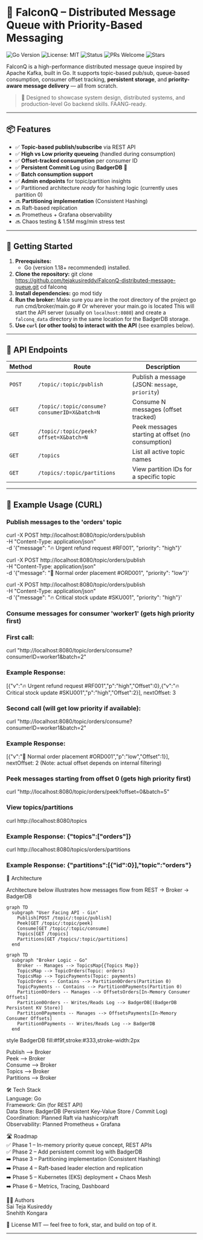 # 🦅 FalconQ – Distributed Message Queue with Priority-Based Messaging

![Go Version](https://img.shields.io/badge/Go-1.18+-brightgreen?logo=go)
![License: MIT](https://img.shields.io/badge/License-MIT-yellow.svg)
![Status](https://img.shields.io/badge/Project-Active-brightgreen)
![PRs Welcome](https://img.shields.io/badge/PRs-welcome-blue.svg)
![Stars](https://img.shields.io/github/stars/tejakusireddy/FalconQ-distributed-message-queue?style=social)


FalconQ is a high-performance distributed message queue inspired by Apache Kafka, built in Go. It supports topic-based pub/sub, queue-based consumption, consumer offset tracking, **persistent storage**, and **priority-aware message delivery** — all from scratch.

> 🚀 Designed to showcase system design, distributed systems, and production-level Go backend skills. FAANG-ready.

---

## 📦 Features

- ✅ **Topic-based publish/subscribe** via REST API
- ✅ **High vs Low priority queueing** (handled during consumption)
- ✅ **Offset-tracked consumption** per consumer ID
- ✅ **Persistent Commit Log** using **BadgerDB** 💾
- ✅ **Batch consumption support**
- ✅ **Admin endpoints** for topic/partition insights
- ✅ Partitioned architecture *ready* for hashing logic (currently uses partition 0)
- 🔜 **Partitioning implementation** (Consistent Hashing)
- 🔜 Raft-based replication
- 🔜 Prometheus + Grafana observability
- 🔜 Chaos testing & 1.5M msg/min stress test

---

## 🚀 Getting Started

1.  **Prerequisites:**
    *   Go (version 1.18+ recommended) installed.
2.  **Clone the repository:**
    git clone https://github.com/tejakusireddy/FalconQ-distributed-message-queue.git
    cd falconq
3.  **Install dependencies:**
    go mod tidy
4.  **Run the broker:**
    Make sure you are in the root directory of the project
    go run cmd/broker/main.go # Or wherever your main.go is located
    This will start the API server (usually on `localhost:8080`) and create a `falconq_data` directory in the same location for the BadgerDB storage.
5.  **Use `curl` (or other tools) to interact with the API** (see examples below).

---

## 🚦 API Endpoints

| Method | Route                                       | Description                                     |
|--------|---------------------------------------------|-------------------------------------------------|
| `POST` | `/topic/:topic/publish`                     | Publish a message (JSON: `message`, `priority`) |
| `GET`  | `/topic/:topic/consume?consumerID=X&batch=N`| Consume N messages (offset tracked)             |
| `GET`  | `/topic/:topic/peek?offset=X&batch=N`       | Peek messages starting at offset (no consumption) |
| `GET`  | `/topics`                                   | List all active topic names                     |
| `GET`  | `/topics/:topic/partitions`                 | View partition IDs for a specific topic         |
---

## 🧪 Example Usage (CURL)

### Publish messages to the 'orders' topic
curl -X POST http://localhost:8080/topic/orders/publish \
  -H "Content-Type: application/json" \
  -d '{"message": "🔥 Urgent refund request #RF001", "priority": "high"}'

curl -X POST http://localhost:8080/topic/orders/publish \
  -H "Content-Type: application/json" \
  -d '{"message": "🧊 Normal order placement #ORD001", "priority": "low"}'

curl -X POST http://localhost:8080/topic/orders/publish \
  -H "Content-Type: application/json" \
  -d '{"message": "🔥 Critical stock update #SKU001", "priority": "high"}'

### Consume messages for consumer 'worker1' (gets high priority first)
### First call:
curl "http://localhost:8080/topic/orders/consume?consumerID=worker1&batch=2"
### Example Response: 
[{"v":"🔥 Urgent refund request #RF001","p":"high","Offset":0},{"v":"🔥 Critical stock update #SKU001","p":"high","Offset":2}], nextOffset: 3

### Second call (will get low priority if available):
curl "http://localhost:8080/topic/orders/consume?consumerID=worker1&batch=2"
### Example Response: 
[{"v":"🧊 Normal order placement #ORD001","p":"low","Offset":1}], nextOffset: 2 (Note: actual offset depends on internal filtering)


### Peek messages starting from offset 0 (gets high priority first)
curl "http://localhost:8080/topic/orders/peek?offset=0&batch=5"

### View topics/partitions
curl http://localhost:8080/topics
### Example Response: {"topics":["orders"]}

curl http://localhost:8080/topics/orders/partitions
### Example Response: {"partitions":[{"id":0}],"topic":"orders"}



🧠 Architecture 


Architecture below illustrates how messages flow from REST → Broker → BadgerDB

```mermaid
graph TD
  subgraph "User Facing API - Gin"
    Publish[POST /topic/:topic/publish]
    Peek[GET /topic/:topic/peek]
    Consume[GET /topic/:topic/consume]
    Topics[GET /topics]
    Partitions[GET /topics/:topic/partitions]
  end
```

```mermaid
graph TD
  subgraph "Broker Logic - Go"
    Broker -- Manages --> TopicsMap{{Topics Map}}
    TopicsMap --> TopicOrders(Topic: orders)
    TopicsMap --> TopicPayments(Topic: payments)
    TopicOrders -- Contains --> Partition0Orders(Partition 0)
    TopicPayments -- Contains --> Partition0Payments(Partition 0)
    Partition0Orders -- Manages --> OffsetsOrders[In-Memory Consumer Offsets]
    Partition0Orders -- Writes/Reads Log --> BadgerDB[(BadgerDB Persistent KV Store)]
    Partition0Payments -- Manages --> OffsetsPayments[In-Memory Consumer Offsets]
    Partition0Payments -- Writes/Reads Log --> BadgerDB
  end
```



  style BadgerDB fill:#f9f,stroke:#333,stroke-width:2px

  Publish --> Broker  
  Peek --> Broker  
  Consume --> Broker  
  Topics --> Broker  
  Partitions --> Broker  


🛠️ Tech Stack  
Language: Go  
Framework: Gin (for REST API)  
Data Store: BadgerDB (Persistent Key-Value Store / Commit Log)  
Coordination: Planned Raft via hashicorp/raft  
Observability: Planned Prometheus + Grafana  


🛣️ Roadmap  
✅ Phase 1 – In-memory priority queue concept, REST APIs  
✅ Phase 2 – Add persistent commit log with BadgerDB  
➡️ Phase 3 – Partitioning implementation (Consistent Hashing)  
➡️ Phase 4 – Raft-based leader election and replication  
➡️ Phase 5 – Kubernetes (EKS) deployment + Chaos Mesh  
➡️ Phase 6 – Metrics, Tracing, Dashboard  


👨‍💻 Authors  
Sai Teja Kusireddy    
Snehith Kongara  

🏁 License
MIT — feel free to fork, star, and build on top of it.


---







